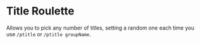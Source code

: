 # Title Roulette

Allows you to pick any number of titles, setting a random
one each time you use `/ptitle` or `/ptitle groupName`.
